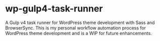 # wp-gulp4-task-runner
A Gulp v4 task runner for WordPress theme development with Sass and BrowserSync. This is my personal workflow automation process for WordPress theme development and is a WIP for future enhancements.
